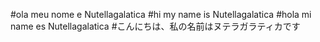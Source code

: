 #ola meu nome e Nutellagalatica
#hi my name is Nutellagalatica
#hola mi name es Nutellagalatica
#こんにちは、私の名前はヌテラガラティカです
